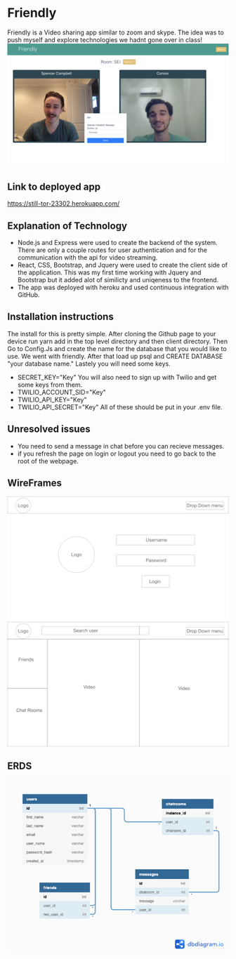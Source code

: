 # Friendly
Friendly is a Video sharing app similar to zoom and skype. The idea was to push myself and explore technologies we hadnt gone over in class!
![DemoPhoto](./preproduction/ExamplePhoto.png)

## Link to deployed app
https://still-tor-23302.herokuapp.com/


## Explanation of Technology
- Node.js and Express were used to create the backend of the system. There are only a couple routes for user authentication and for the communication with the api for video streaming.
- React, CSS, Bootstrap, and Jquery were used to create the client side of the application. This was my first time working with Jquery and Bootstrap but it added alot of similicty and uniqeness to the frontend.
- The app was deployed with heroku and used continuous integration with GitHub.

## Installation instructions
The install for this is pretty simple. After cloning the Github page to your device run yarn add in the top level directory and then client directory. Then Go to Config.Js and create the name for the database that you would like to use. We went with friendly. After that load up psql and CREATE DATABASE "your database name." Lastely you will need some keys. 
- SECRET_KEY="Key"
You will also need to sign up with Twilio and get some keys from them.
- TWILIO_ACCOUNT_SID="Key"
- TWILIO_API_KEY="Key"
- TWILIO_API_SECRET="Key"
All of these should be put in your .env file.

## Unresolved issues
- You need to send a message in chat before you can recieve messages.
- if you refresh the page on login or logout you need to go back to the root of the webpage.

## WireFrames
![Wireframes](./preproduction/Login.png)
![Wireframes](./preproduction/Video.png)

## ERDS
![Entity Relationship Diagram(ERD)](./preproduction/Schema.png)
